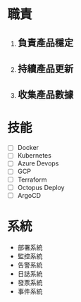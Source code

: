 # 職責
1. ## 負責產品穩定
2. ## 持續產品更新
3. ## 收集產品數據

# 技能
- [ ] Docker
- [ ] Kubernetes
- [ ] Azure Devops
- [ ] GCP
- [ ] Terraform
- [ ] Octopus Deploy
- [ ] ArgoCD

# 系統
- 部署系統
- 監控系統
- 告警系統
- 日誌系統
- 發票系統
- 事件系統